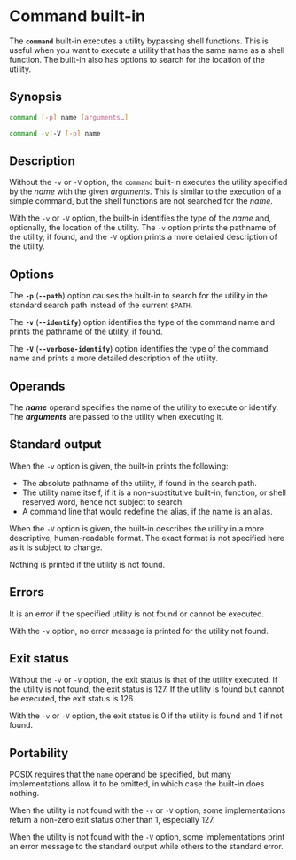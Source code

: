 # Command built-in

The **`command`** built-in executes a utility bypassing shell functions.
This is useful when you want to execute a utility that has the same name as
a shell function. The built-in also has options to search for the location
of the utility.

## Synopsis

```sh
command [-p] name [arguments…]
```

```sh
command -v|-V [-p] name
```

## Description

Without the `-v` or `-V` option, the `command` built-in executes the utility
specified by the *name* with the given *arguments*. This is similar to the
execution of a simple command, but the shell functions are not searched for
the *name*.

With the `-v` or `-V` option, the built-in identifies the type of the *name*
and, optionally, the location of the utility. The `-v` option prints the
pathname of the utility, if found, and the `-V` option prints a more
detailed description of the utility.

## Options

The **`-p`** (**`--path`**) option causes the built-in to search for the utility in the
standard search path instead of the current `$PATH`.

The **`-v`** (**`--identify`**) option identifies the type of the command name and prints the
pathname of the utility, if found.

The **`-V`** (**`--verbose-identify`**) option identifies the type of the command name and prints a
more detailed description of the utility.

## Operands

The ***name*** operand specifies the name of the utility to execute or
identify. The ***arguments*** are passed to the utility when executing it.

## Standard output

When the `-v` option is given, the built-in prints the following:

- The absolute pathname of the utility, if found in the search path.
- The utility name itself, if it is a non-substitutive built-in, function,
  or shell reserved word, hence not subject to search.
- A command line that would redefine the alias, if the name is an alias.

When the `-V` option is given, the built-in describes the utility in a more
descriptive, human-readable format. The exact format is not specified here
as it is subject to change.

Nothing is printed if the utility is not found.

## Errors

It is an error if the specified utility is not found or cannot be executed.

With the `-v` option, no error message is printed for the utility not found.

## Exit status

Without the `-v` or `-V` option, the exit status is that of the utility
executed. If the utility is not found, the exit status is 127. If the
utility is found but cannot be executed, the exit status is 126.

With the `-v` or `-V` option, the exit status is 0 if the utility is found
and 1 if not found.

## Portability

POSIX requires that the `name` operand be specified, but many
implementations allow it to be omitted, in which case the built-in does
nothing.

When the utility is not found with the `-v` or `-V` option, some
implementations return a non-zero exit status other than 1, especially 127.

When the utility is not found with the `-V` option, some implementations
print an error message to the standard output while others to the standard
error.
